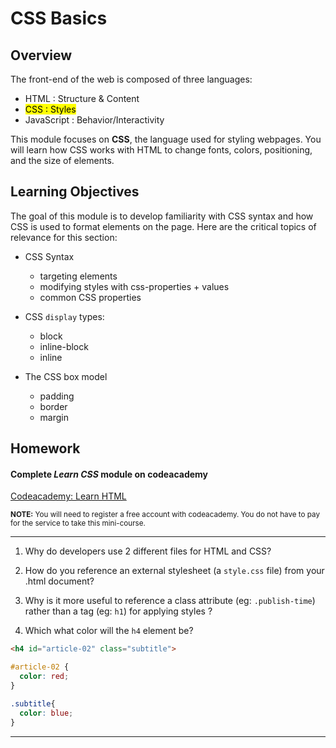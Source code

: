 # CSS Basics

## Overview

The front-end of the web is composed of three languages:

+ HTML  : Structure & Content
+ <mark> CSS : Styles </mark>
+ JavaScript : Behavior/Interactivity

This module focuses on **CSS**, the language used for styling webpages. You will learn how CSS works with HTML to change fonts, colors, positioning, and the size of elements.

## Learning Objectives

The goal of this module is to develop familiarity with CSS syntax and how CSS is used to format elements on the page. Here are the critical topics of relevance for this section:

- CSS Syntax
  - targeting elements
  - modifying styles with css-properties + values
  - common CSS properties


- CSS `display` types:
  - block
  - inline-block
  - inline


- The CSS box model
  - padding
  - border
  - margin

## Homework

#### Complete *Learn CSS* module on codeacademy

[Codeacademy: Learn HTML](https://www.codecademy.com/learn/learn-css)

<small>**NOTE:** You will need to register a free account with codeacademy. You do not have to pay for the service to take this mini-course.</small>

---

1. Why do developers use 2 different files for HTML and CSS?

2. How do you reference an external stylesheet (a `style.css` file) from your .html document?

3. Why is it more useful to reference a class attribute (eg: `.publish-time`) rather than a tag (eg: `h1`) for applying styles ?

4.  Which what color will the `h4` element be?
  ```html
  <h4 id="article-02" class="subtitle">
  ```

  ```css
  #article-02 {
    color: red;
  }

  .subtitle{
    color: blue;
  }
  ```


---
